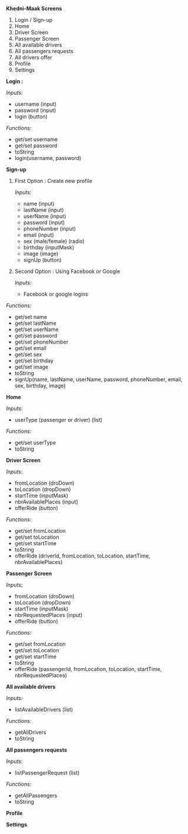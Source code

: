 **Khedni-Maak Screens**

1) Login / Sign-up
2) Home
3) Driver Screen
4) Passenger Screen
5) All available drivers
6) All passengers requests
7) All drivers offer
8) Profile
9) Settings

**Login :**

_Inputs:_
- username (input)
- password (input)
- login (button)

_Functions:_
- get/set username
- get/set password
- toString
- login(username, password)

**Sign-up**

1) First Option : Create new profile
    
    _Inputs:_
    - name (input)
    - lastName (input)
    - userName (input)
    - password (input)
    - phoneNumber (input)
    - email (input)
    - sex (male/female) (radio)
    - birthday (inputMask)
    - image (image)
    - signUp (button)
    
2) Second Option : Using Facebook or Google

    _Inputs:_
    - Facebook or google logins
    
_Functions:_
- get/set name
- get/set lastName
- get/set userName
- get/set password
- get/set phoneNumber
- get/set email
- get/set sex
- get/set birthday
- get/set image
- toString
- signUp(name, lastName, userName, password, phoneNumber, email, sex, birthday, image)

**Home**

_Inputs:_
- userType (passenger or driver) (list)

_Functions:_
- get/set userType
- toString

**Driver Screen**

_Inputs:_
- fromLocation (droDown)
- toLocation (dropDown)
- startTime (inputMask)
- nbrAvailablePlaces (input)
- offerRide (button)

_Functions:_
- get/set fromLocation
- get/set toLocation
- get/set startTime
- toString
- offerRide (driverId, fromLocation, toLocation, startTime, nbrAvailablePlaces)

**Passenger Screen**

_Inputs:_
- fromLocation (droDown)
- toLocation (dropDown)
- startTime (inputMask)
- nbrRequestedPlaces (input)
- offerRide (button)

_Functions:_
- get/set fromLocation
- get/set toLocation
- get/set startTime
- toString
- offerRide (passengerId, fromLocation, toLocation, startTime, nbrRequestedPlaces)

**All available drivers**

_Inputs:_
 - listAvailableDrivers (list)
 
 _Functions:_
 - getAllDrivers
 - toString
 
**All passengers requests**
 
 _Inputs:_
  - listPassengerRequest (list)
  
_Functions:_
- getAllPassengers
- toString

**Profile**

**Settings**


 








 
 
 
